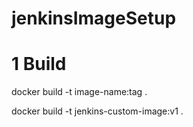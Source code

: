 # jenkinsImageSetup

# 1 Build
docker build -t image-name:tag .

docker build -t jenkins-custom-image:v1 .


